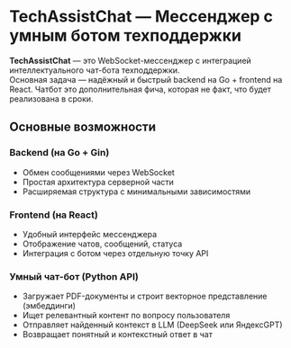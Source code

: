 # TechAssistChat — Мессенджер с умным ботом техподдержки

**TechAssistChat** — это WebSocket-мессенджер с интеграцией интеллектуального чат-бота техподдержки.  
Основная задача — надёжный и быстрый backend на Go + frontend на React. Чатбот это дополнительная фича, которая не факт, что будет реализована в сроки.

## Основные возможности

### Backend (на Go + Gin)
- Обмен сообщениями через WebSocket
- Простая архитектура серверной части
- Расширяемая структура с минимальными зависимостями

### Frontend (на React)
- Удобный интерфейс мессенджера
- Отображение чатов, сообщений, статуса
- Интеграция с ботом через отдельную точку API

### Умный чат-бот (Python API)
- Загружает PDF-документы и строит векторное представление (эмбеддинги)
- Ищет релевантный контент по вопросу пользователя
- Отправляет найденный контекст в LLM (DeepSeek или ЯндексGPT)
- Возвращает понятный и контекстный ответ в чат
